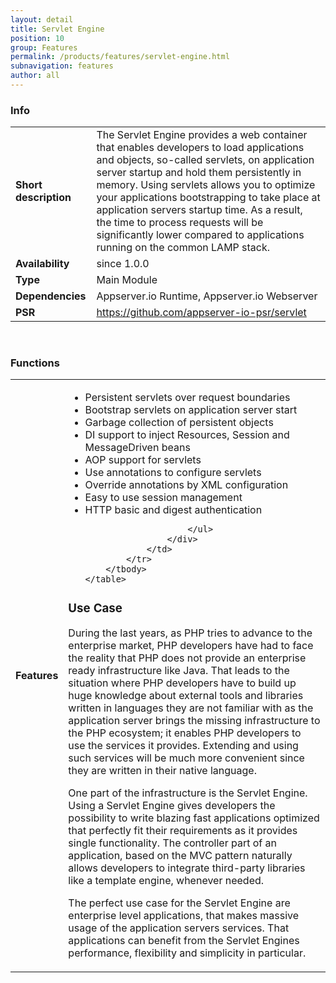 ```yaml
---
layout: detail
title: Servlet Engine
position: 10
group: Features
permalink: /products/features/servlet-engine.html
subnavigation: features
author: all
---
```



### <i class="fa fa-info"></i> Info
<div class="bs-example" data-example-id="simple-table">
    <table class="table">
        <tbody>
            <tr>
                <td class="col-md-2"><b>Short description</b></td>
                <td class="col-md-8">The Servlet Engine provides a web container that enables developers to load applications and objects, so-called servlets, on application server startup and hold them persistently in memory. Using servlets allows you to optimize your applications bootstrapping to take place at application servers startup time. As a result, the time to process requests will be significantly lower compared to applications running on the common LAMP stack.
                </td>
            </tr>
            <tr>
                <td><b>Availability</b></td>
                <td>since 1.0.0</td>
            </tr>
            <tr>
                <td><b>Type</b></td>
                <td>Main Module</td>
            </tr>
            <tr>
                <td><b>Dependencies</b></td>
                <td>Appserver.io Runtime, Appserver.io Webserver</td>
            </tr>
            <tr>
                <td><b>PSR</b></td>
                <td><a href="https://github.com/appserver-io-psr/servlet">https://github.com/appserver-io-psr/servlet</a></td>
            </tr>
        </tbody>
    </table>
</div>
<p><br/></p>

### <i class="fa fa-bars"></i> Functions
<div class="bs-example" data-example-id="simple-table">
    <table class="table">
        <tbody>
            <tr>
                <td class="col-md-2"><b>Features</b></td>
                <td class="col-md-8">
                    <div class="content content-table">
                        <ul>
                            <li>Persistent servlets over request boundaries</li>
                            <li>Bootstrap servlets on application server start</li>
                            <li>Garbage collection of persistent objects</li>
                            <li>DI support to inject Resources, Session and MessageDriven beans</li>
                            <li>AOP support for servlets</li>
                            <li>Use annotations to configure servlets</li>
                            <li>Override annotations by XML configuration</li>
                            <li>Easy to use session management</li>
                            <li>HTTP basic and digest authentication</li>
                            
                        </ul>
                    </div>
                </td>
            </tr>
        </tbody>
    </table>
</div>

### <i class="fa fa-edit"></i> Use Case
<p>
During the last years, as PHP tries to advance to the enterprise market, PHP developers have had to face the reality that PHP does not provide an enterprise ready infrastructure like Java. That leads to the situation where PHP developers have to build up huge knowledge about external tools and libraries written in languages they are not familiar with as the application server brings the missing infrastructure to the PHP ecosystem; it enables PHP developers to use the services it provides. Extending and using such services will be much more convenient since they are written in their native language.
</p>
<p>
One part of the infrastructure is the Servlet Engine. Using a Servlet Engine gives developers the possibility to write blazing fast applications optimized that perfectly fit their requirements as it provides single functionality.  The controller part of an application, based on the MVC pattern naturally allows developers to integrate third-party libraries like a template engine, whenever needed.
</p>
<p>
The perfect use case for the Servlet Engine are enterprise level applications, that makes massive usage of the application servers services. That applications can benefit from the Servlet Engines performance, flexibility and simplicity in particular.
</p>
